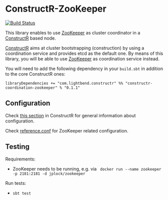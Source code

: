 # ConstructR-ZooKeeper #
[![Build Status](https://travis-ci.org/typesafehub/constructr-zookeeper.svg?branch=master)](https://travis-ci.org/typesafehub/constructr-zookeeper)

This library enables to use [ZooKeeper](https://zookeeper.apache.org/) as cluster coordinator in a [ConstructR](https://github.com/hseeberger/constructr) based node.

[ConstructR](https://github.com/hseeberger/constructr) aims at cluster bootstrapping (construction) by using a coordination service and provides etcd as the default one. By means of this library, you will be able to use [ZooKeeper](https://zookeeper.apache.org/) as coordination service instead.

You will need to add the following dependency in your `build.sbt` in addition to the core ConstructR ones:

```
libraryDependencies += "com.lightbend.constructr" %% "constructr-coordination-zookeeper" % "0.1.1"
```


## Configuration ##

Check [this section](https://github.com/hseeberger/constructr#coordination) in ConstructR for general information about configuration.

Check [reference.conf](constructr-coordination-zookeeper/src/main/resources/reference.conf) for ZooKeeper related configuration.

## Testing

Requirements:
  - ZooKeeper needs to be running, e.g. via ` docker run --name zookeeper -p 2181:2181 -d jplock/zookeeper`

Run tests:
  - `sbt test`
